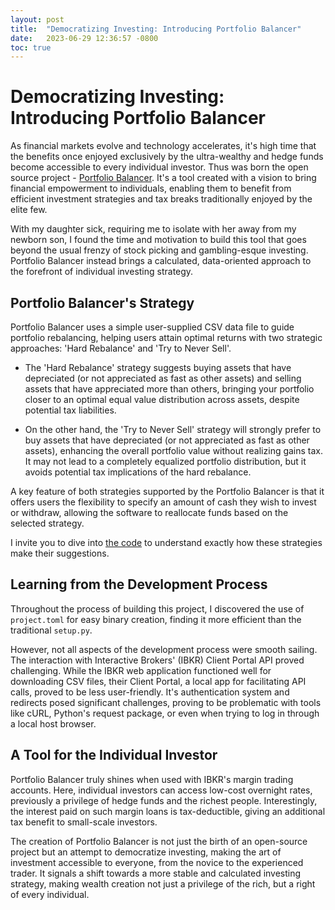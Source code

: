 ```yaml
---
layout: post
title:  "Democratizing Investing: Introducing Portfolio Balancer"
date:   2023-06-29 12:36:57 -0800
toc: true
---
```


# Democratizing Investing: Introducing Portfolio Balancer

As financial markets evolve and technology accelerates, it's high time that the benefits once enjoyed exclusively by the ultra-wealthy and hedge funds become accessible to every individual investor. Thus was born the open source project - [Portfolio Balancer](https://github.com/cfreundlich/portfolio-balancer/). It's a tool created with a vision to bring financial empowerment to individuals, enabling them to benefit from efficient investment strategies and tax breaks traditionally enjoyed by the elite few.

With my daughter sick, requiring me to isolate with her away from my newborn son, I found the time and motivation to build this tool that goes beyond the usual frenzy of stock picking and gambling-esque investing. Portfolio Balancer instead brings a calculated, data-oriented approach to the forefront of individual investing strategy. 

## Portfolio Balancer's Strategy

Portfolio Balancer uses a simple user-supplied CSV data file to guide portfolio rebalancing, helping users attain optimal returns with two strategic approaches: 'Hard Rebalance' and 'Try to Never Sell'. 

- The 'Hard Rebalance' strategy suggests buying assets that have depreciated (or not appreciated as fast as other assets) and selling assets that have appreciated more than others, bringing your portfolio closer to an optimal equal value distribution across assets, despite potential tax liabilities. 

- On the other hand, the 'Try to Never Sell' strategy will strongly prefer to buy assets that have depreciated (or not appreciated as fast as other assets), enhancing the overall portfolio value without realizing gains tax. It may not lead to a completely equalized portfolio distribution, but it avoids potential tax implications of the hard rebalance.

A key feature of both strategies supported by the Portfolio Balancer is that it offers users the flexibility to specify an amount of cash they wish to invest or withdraw, allowing the software to reallocate funds based on the selected strategy.

I invite you to dive into [the code](https://github.com/cfreundlich/portfolio-balancer/tree/main/src/pbal) to understand exactly how these strategies make their suggestions.

## Learning from the Development Process

Throughout the process of building this project, I discovered the use of `project.toml` for easy binary creation, finding it more efficient than the traditional `setup.py`. 

However, not all aspects of the development process were smooth sailing. The interaction with Interactive Brokers' (IBKR) Client Portal API proved challenging. While the IBKR web application functioned well for downloading CSV files, their Client Portal, a local app for facilitating API calls, proved to be less user-friendly. It's authentication system and redirects posed significant challenges, proving to be problematic with tools like cURL, Python's request package, or even when trying to log in through a local host browser.

## A Tool for the Individual Investor

Portfolio Balancer truly shines when used with IBKR's margin trading accounts. Here, individual investors can access low-cost overnight rates, previously a privilege of hedge funds and the richest people. Interestingly, the interest paid on such margin loans is tax-deductible, giving an additional tax benefit to small-scale investors.

The creation of Portfolio Balancer is not just the birth of an open-source project but an attempt to democratize investing, making the art of investment accessible to everyone, from the novice to the experienced trader. It signals a shift towards a more stable and calculated investing strategy, making wealth creation not just a privilege of the rich, but a right of every individual.
